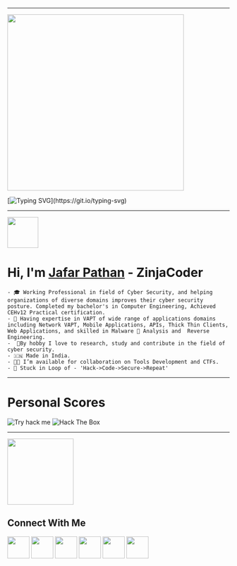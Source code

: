 

<!--
**jafar-pathan/jafar-pathan** is a ✨ _special_ ✨ repository because its `README.md` (this file) appears on your GitHub profile.

Here are some ideas to get you started:

- 🔭 I’m currently working on ...
- 🌱 I’m currently learning ...
- 👯 I’m looking to collaborate on ...
- 🤔 I’m looking for help with ...
- 💬 Ask me about ...
- 📫 How to reach me: ...
- 😄 Pronouns: ...
- ⚡ Fun fact: ...
-->

---
<img src="https://raw.githubusercontent.com/zinja-coder/zinja-coder/main/neon-Zinja%20Coder.gif" widht="600px;" height="400px" align="center;"/>

[![Typing SVG](https://readme-typing-svg.herokuapp.com?color=00ff00&lines=Who+is+Jafar+Pathan?;A+Computer+Engineering+Student;Proud+to+be+Indian+🇮🇳;A+CyberSecurity+Enthusiast;Cyber+Security+Researcher;CTF+Player;Exploit+Artist;Ethical+Hacking+Related+Content+Creator;Penetrations+Tester;)](https://git.io/typing-svg)

---
<img src = "https://raw.githubusercontent.com/MartinHeinz/MartinHeinz/master/wave.gif" width = 70px>

# Hi, I'm [Jafar Pathan]("https://www.jafarpathan.com/") - ZinjaCoder
```
- 🎓 Working Professional in field of Cyber Security, and helping organizations of diverse domains improves their cyber security posture. Completed my bachelor's in Computer Engineering, Achieved CEHv12 Practical certification.
- 🥷 Having expertise in VAPT of wide range of applications domains 
including Network VAPT, Mobile Applications, APIs, Thick Thin Clients, 
Web Applications, and skilled in Malware 🐞 Analysis and  Reverse 
Engineering.
-  🔭By hobby I love to research, study and contribute in the field of cyber security.
- 🇮🇳 Made in India.
- 👨‍💻 I’m available for collaboration on Tools Development and CTFs.
- 🎯 Stuck in Loop of - 'Hack->Code->Secure->Repeat'
```

---
# Personal Scores
![Try hack me](https://tryhackme-badges.s3.amazonaws.com/Z1njaC0d3r.png)
![Hack The Box](http://www.hackthebox.eu/badge/image/1123401)

---
<img src='https://raw.githubusercontent.com/ShahriarShafin/ShahriarShafin/main/Assets/handshake.gif' width="150px">

## Connect With Me
<a href="https://www.linkedin.com/in/jafar-pathan/" target="blank"><img align="center" src="https://raw.githubusercontent.com/zinja-coder/zinja-coder/main/linkedin.svg" height="50"/></a>
<a href="https://medium.com/@zinjacoder" target="blank"><img align="center" src="https://raw.githubusercontent.com/zinja-coder/zinja-coder/main/medium-icon-svgrepo-com.svg" height="50"/></a>
<a href="https://discord.com/users/zinjacoder" target="blank"><img align="center" src="https://raw.githubusercontent.com/zinja-coder/zinja-coder/main/discord-v2-svgrepo-com.svg" height="50"/></a>
<a href="https://twitter.com/zinja_coder" target="blank"><img align="center" src="https://raw.githubusercontent.com/zinja-coder/zinja-coder/main/twitter-svgrepo-com.svg" height="50"/></a>
<a href="https://app.hackthebox.com/profile/1123401" target="_blank"><img align="center" src="https://raw.githubusercontent.com/zinja-coder/zinja-coder/main/hackthebox.svg" height="50"/></a>
<a href="https://tryhackme.com/p/Z1njaC0d3r" target="_blank"><img align="center" src="https://raw.githubusercontent.com/zinja-coder/zinja-coder/main/tryhackme.svg" height="50"/></a>
<!--<a href="https://www.youtube.com/c/zinjacoder"><img align="center" src="https://raw.githubusercontent.com/zinja-coder/zinja-coder/main/youtube.svg" height="50"/></a>-->


